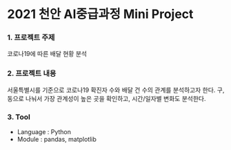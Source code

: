 # 2021 천안 AI중급과정 Mini Project

### 1. 프로젝트 주제
코로나19에 따른 배달 현황 분석

### 2. 프로젝트 내용
서울특별시를 기준으로 코로나19 확진자 수와 배달 건 수의 관계를 분석하고자 한다.
구, 동으로 나눠서 가장 관계성이 높은 곳을 확인하고, 시간/일자별 변화도 분석한다.

### 3. Tool
- Language : Python
- Module : pandas, matplotlib
